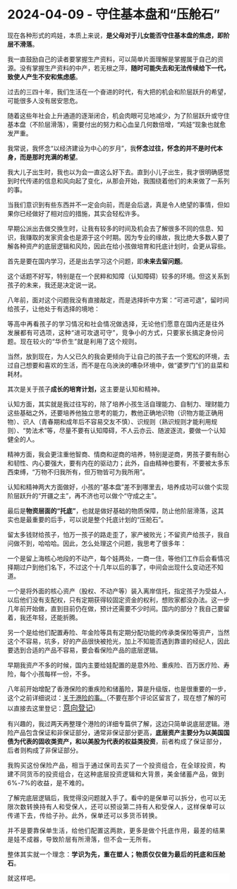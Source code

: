 # 2024-04-09 - 守住基本盘和“压舱石”

<p style="visibility: visible;">现在各种形式的鸡娃，本质上来说，<strong style="visibility: visible;">是父母对于儿女能否守住基本盘的焦虑，即阶层不滑落</strong>。</p><p style="visibility: visible;">我一直鼓励自己的读者要掌握生产资料，可以简单片面理解是掌握属于自己的资源。没有掌握生产资料的中产，若无根之萍，<strong style="visibility: visible;">随时可能失去和无法传续给下一代，致使人产生不安和焦虑感</strong>。</p><p style="visibility: visible;">过去的三四十年，我们生活在一个奋进的时代，有大把的机会和阶层跃升的希望，可能很多人没有居安思危。<br style="visibility: visible;"></p><p style="visibility: visible;">随着这些年社会上升通道的逐渐闭合，机会肉眼可见地减少，为了阶层跃升或守住基本盘（不阶层滑落），需要付出的努力和心血呈几何数倍增，“鸡娃”现象也就愈发严重。</p><p style="visibility: visible;">我常说，我怀念“以经济建设为中心的岁月”，我<strong style="visibility: visible;">怀念过往，怀念的并不是时代本身，而是那时充满的希望</strong>。</p><p style="visibility: visible;">我大儿子出生时，我也以为会一直这么好下去。直到小儿子出生，我才很明确感觉到时代传递的信息和风向起了变化，从那会开始，我围绕着他们的未来做了一系列的事。</p><p style="visibility: visible;">当我们意识到有些东西并不一定会向前，而是会后退，真是令人绝望的事情，但如果你已经做好了相对应的措施，其实会轻松许多。</p><p style="visibility: visible;">早期公派出去做交换生时，让我有较多的时间及机会去了解很多不同的信息、知识，我赚取的发家资金也是源于这个时期。因为专业的缘故，我比绝大多数人要了解各种资产的底层逻辑和风险，因此在给小孩做培育和托底计划时，会更从容些。<br style="visibility: visible;"></p><p style="visibility: visible;">首先是要在国内学习，还是出去学习这个问题，即<strong style="visibility: visible;">未来去留问题</strong>。</p><p style="visibility: visible;">这个话题不好写，特别是在一个民粹和知障（认知障碍）较多的环境。但这关系到孩子的未来，我还是决定说一说。</p><p style="visibility: visible;">八年前，面对这个问题我没有直接敲定，而是选择折中方案：“可进可退”，留时间给孩子，让他处于有选择的境地：</p><p style="visibility: visible;"><span style="font-size: var(--articleFontsize); letter-spacing: 0.034em; visibility: visible;">等高中</span><span style="font-size: var(--articleFontsize); letter-spacing: 0.034em; visibility: visible;">再看孩子的学习情况和</span><span style="font-size: var(--articleFontsize); letter-spacing: 0.034em; visibility: visible;">社会</span><span style="font-size: var(--articleFontsize); letter-spacing: 0.034em; visibility: visible;">情况做选择</span><span style="font-size: var(--articleFontsize); letter-spacing: 0.034em; visibility: visible;">，无论他们</span><span style="font-size: var(--articleFontsize); letter-spacing: 0.034em; visibility: visible;">愿意在国内还是</span><span style="font-size: var(--articleFontsize); letter-spacing: 0.034em; visibility: visible;">往外发展都有可选项</span><span style="font-size: var(--articleFontsize); letter-spacing: 0.034em; visibility: visible;">，</span><span style="font-size: var(--articleFontsize); letter-spacing: 0.034em; visibility: visible;">这种“进可攻退可守</span><span style="font-size: var(--articleFontsize); letter-spacing: 0.034em; visibility: visible;">”</span><span style="font-size: var(--articleFontsize); letter-spacing: 0.034em; visibility: visible;">，竞争小的</span><span style="font-size: var(--articleFontsize); letter-spacing: 0.034em; visibility: visible;">方式，只要家长搞定身份问题。</span><span style="font-size: var(--articleFontsize); letter-spacing: 0.034em; visibility: visible;">现在较火的“华侨生</span><span style="font-size: var(--articleFontsize); letter-spacing: 0.034em; visibility: visible;">”就是利用了这个规则。</span></p><p style="visibility: visible;">当然，放到现在，为人父已久的我会更倾向于让自己的孩子去一个宽松的环境，去过自己想要和喜欢的生活，而不是在乌泱泱的嘈杂环境中，做“婆罗门”们的韭菜和耗材。</p><p style="visibility: visible;">其次是关于孩子<strong style="visibility: visible;">成长的培育计划，</strong><span style="font-size: var(--articleFontsize); letter-spacing: 0.034em; visibility: visible;">这主要是</span><span style="font-size: var(--articleFontsize); letter-spacing: 0.034em; visibility: visible;">认知和精神</span><span style="font-size: var(--articleFontsize); letter-spacing: 0.034em; visibility: visible;">。</span></p><p>认知方面，其实就是我过往写的，除了培养小孩生活自理能力、自制力、理财能力这些基础之外，还要培养他独立思考的能力，教他正确地识物（识物方能正确用物）、识人（青春期和成年后不容易交友不慎）、识规则（熟识规则才能利用规则）、“势法术”等，尽量不要有认知障碍，不人云亦云、随波逐流，要做一个认知健全的人。<br></p><p>精神方面，我会更注重他智商、情商和逆商的培养，特别是逆商，男孩子要有耐心和韧性、内心要强大，要有内在的驱动力；此外，自由精神也要有，不要被太多东西束缚，“万物不归我所有，但万物皆可为我所用”。<br></p><p>认知和精神两大方面做好，小孩的“基本盘”差不到哪里去，培养成功可以做个实现阶层跃升的“开疆之主”，再不济也可以做个“守成之主”。<br></p><p>最后是<strong>物资层面的“托底”</strong>，也就是做好基础的物质保障，防止他阶层滑落，这其实也是最重要的后手，可以说是整个托底计划的“压舱石”。<br></p><p>留太多钱财给孩子，怕万一孩子的路走歪了，家产被败光；不留资产给孩子，我自问做不到，哈哈哈。因此，怎么处理这个问题，我思考了很多年：</p><p>一个是留上海核心地段的不动产，每个娃两处，一商一住，等他们工作后会看情况择期过户到他们名下，不过这个十几年以后的事了，中间会出现什么变动还不知道。<br></p><p>一个是将外面的核心资产（股权、不动产等）装入离岸信托，指定孩子为受益人，以后他们没有支配权，只有定期获得较固定资金的权利，想败家都没办法。这一步几年前开始做，直到目前仍在做，预计还需要不少时间。国内的部分？我自己要留着，我还年轻，还能折腾。</p><p>另一个是给他们配置寿险、年金险等具有定期分配功能的传承类保险等资产，当然这个不容易，坑多，好的产品很快被抢光，加上不知能否遇到靠谱的经纪人，因此要选到合适的产品不容易，要会看保险产品的底层逻辑。</p><p>早期我资产不多的时候，国内主要给娃配置的是意外险、重疾险、百万医疗险、寿险，每个小孩每样一份，不多。<br></p><p>八年前开始增配了香港保险的重疾险和储蓄险，算是升级版，也是很重要的一步，这个之前详细说过：<a target="_blank" href="http://mp.weixin.qq.com/s?__biz=Mzg2OTkwNzE4MA==&amp;mid=2247491724&amp;idx=2&amp;sn=dc72643ae8add52420fe6a504930e63b&amp;chksm=ce974f0ff9e0c619ff375f9ab236c0e6349e8bd9cffa788deecdc1bc31be201c1a16349ab79d&amp;scene=21#wechat_redirect" textvalue="关于港险的事" linktype="text" imgurl="" imgdata="null" data-itemshowtype="0" tab="innerlink" data-linktype="2">关于港险的事。</a>（不要在那个评论区留言了，现在想了解的可以直接去这里登记：<a class="weapp_text_link js_weapp_entry wx_tap_link js_wx_tap_highlight" style="font-size:17px;" data-miniprogram-appid="wxe09880150c82b3d0" data-miniprogram-path="pages/index/index" data-miniprogram-applink="" data-miniprogram-nickname="保玑" href="" data-miniprogram-type="text" data-miniprogram-servicetype="">意向登记</a>）</p><p>有兴趣的，我过两天再整理个港险的详细专篇供了解，这边只简单说底层逻辑。港险产品包含保证和非保证部分，通常非保证部分更高，<strong>底层资产主要分为以美国国债为代表的固收类资产，和以美股为代表的权益类投资</strong>，前者<span style="letter-spacing: 0.578px;text-wrap: wrap;">构成了保证部分，后者</span>则构成了非保证部分。</p><p><span style="letter-spacing: 0.578px;text-wrap: wrap;">我购买这份保险产品，相当于通过保司去买了一个投资组合，</span><span style="font-size: var(--articleFontsize);letter-spacing: 0.034em;"></span><span style="font-size: var(--articleFontsize);letter-spacing: 0.034em;">在全球投资，构建不同货币的投资组合，</span><span style="font-size: var(--articleFontsize);letter-spacing: 0.034em;">在这种底层投资逻辑和大背景，美金储蓄产品，做到6%-7%的收益，是不难的。</span></p><p>了解完底层逻辑后，我觉得没问题就入手了。看中的是<span style="font-family: system-ui, -apple-system, BlinkMacSystemFont, &quot;Helvetica Neue&quot;, &quot;PingFang SC&quot;, &quot;Hiragino Sans GB&quot;, &quot;Microsoft YaHei UI&quot;, &quot;Microsoft YaHei&quot;, Arial, sans-serif;letter-spacing: 0.544px;text-wrap: wrap;background-color: rgb(255, 255, 255);">保单可以拆分，也可以无限次数转换持有人和受保人，还可以预设第二持有人和</span><span style="font-family: system-ui, -apple-system, BlinkMacSystemFont, &quot;Helvetica Neue&quot;, &quot;PingFang SC&quot;, &quot;Hiragino Sans GB&quot;, &quot;Microsoft YaHei UI&quot;, &quot;Microsoft YaHei&quot;, Arial, sans-serif;letter-spacing: 0.544px;text-wrap: wrap;background-color: rgb(255, 255, 255);">受保人</span><span style="font-family: system-ui, -apple-system, BlinkMacSystemFont, &quot;Helvetica Neue&quot;, &quot;PingFang SC&quot;, &quot;Hiragino Sans GB&quot;, &quot;Microsoft YaHei UI&quot;, &quot;Microsoft YaHei&quot;, Arial, sans-serif;letter-spacing: 0.544px;text-wrap: wrap;background-color: rgb(255, 255, 255);">，这样保单可以传递下去，传给子孙。</span><span style="font-family: system-ui, -apple-system, BlinkMacSystemFont, &quot;Helvetica Neue&quot;, &quot;PingFang SC&quot;, &quot;Hiragino Sans GB&quot;, &quot;Microsoft YaHei UI&quot;, &quot;Microsoft YaHei&quot;, Arial, sans-serif;letter-spacing: 0.544px;text-wrap: wrap;background-color: rgb(255, 255, 255);">此外，保单还可以</span><span style="font-family: system-ui, -apple-system, BlinkMacSystemFont, &quot;Helvetica Neue&quot;, &quot;PingFang SC&quot;, &quot;Hiragino Sans GB&quot;, &quot;Microsoft YaHei UI&quot;, &quot;Microsoft YaHei&quot;, Arial, sans-serif;letter-spacing: 0.544px;text-wrap: wrap;background-color: rgb(255, 255, 255);">多货币转换</span><span style="font-family: system-ui, -apple-system, BlinkMacSystemFont, &quot;Helvetica Neue&quot;, &quot;PingFang SC&quot;, &quot;Hiragino Sans GB&quot;, &quot;Microsoft YaHei UI&quot;, &quot;Microsoft YaHei&quot;, Arial, sans-serif;letter-spacing: 0.544px;text-wrap: wrap;background-color: rgb(255, 255, 255);">。</span></p><p><span style="background-color: rgb(255, 255, 255);font-family: system-ui, -apple-system, BlinkMacSystemFont, &quot;Helvetica Neue&quot;, &quot;PingFang SC&quot;, &quot;Hiragino Sans GB&quot;, &quot;Microsoft YaHei UI&quot;, &quot;Microsoft YaHei&quot;, Arial, sans-serif;letter-spacing: 0.544px;font-size: var(--articleFontsize);">并不是要靠保单生活，给他们</span><span style="background-color: rgb(255, 255, 255);font-family: system-ui, -apple-system, BlinkMacSystemFont, &quot;Helvetica Neue&quot;, &quot;PingFang SC&quot;, &quot;Hiragino Sans GB&quot;, &quot;Microsoft YaHei UI&quot;, &quot;Microsoft YaHei&quot;, Arial, sans-serif;letter-spacing: 0.544px;font-size: var(--articleFontsize);">配置这两款，更多是做个托底作用，最差的结果是娃不成器，导致阶层有所滑落，但不会一无所有。</span><span style="background-color: rgb(255, 255, 255);font-family: system-ui, -apple-system, BlinkMacSystemFont, &quot;Helvetica Neue&quot;, &quot;PingFang SC&quot;, &quot;Hiragino Sans GB&quot;, &quot;Microsoft YaHei UI&quot;, &quot;Microsoft YaHei&quot;, Arial, sans-serif;letter-spacing: 0.544px;font-size: var(--articleFontsize);"></span></p><p><span style="background-color: rgb(255, 255, 255);font-family: system-ui, -apple-system, BlinkMacSystemFont, &quot;Helvetica Neue&quot;, &quot;PingFang SC&quot;, &quot;Hiragino Sans GB&quot;, &quot;Microsoft YaHei UI&quot;, &quot;Microsoft YaHei&quot;, Arial, sans-serif;letter-spacing: 0.544px;font-size: var(--articleFontsize);">整体其实就一个理念：</span><strong><span style="background-color: rgb(255, 255, 255);font-family: system-ui, -apple-system, BlinkMacSystemFont, &quot;Helvetica Neue&quot;, &quot;PingFang SC&quot;, &quot;Hiragino Sans GB&quot;, &quot;Microsoft YaHei UI&quot;, &quot;Microsoft YaHei&quot;, Arial, sans-serif;letter-spacing: 0.544px;font-size: var(--articleFontsize);">学识为先，</span><span style="font-family: system-ui, -apple-system, BlinkMacSystemFont, &quot;Helvetica Neue&quot;, &quot;PingFang SC&quot;, &quot;Hiragino Sans GB&quot;, &quot;Microsoft YaHei UI&quot;, &quot;Microsoft YaHei&quot;, Arial, sans-serif;letter-spacing: 0.544px;font-size: var(--articleFontsize);">重在<span style="background-color: rgb(255, 255, 255);">塑人；</span><span style="background-color: rgb(255, 255, 255);">物</span>质<span style="background-color: rgb(255, 255, 255);">仅仅做为最后的托底和压舱石</span></span></strong><span style="font-family: system-ui, -apple-system, BlinkMacSystemFont, &quot;Helvetica Neue&quot;, &quot;PingFang SC&quot;, &quot;Hiragino Sans GB&quot;, &quot;Microsoft YaHei UI&quot;, &quot;Microsoft YaHei&quot;, Arial, sans-serif;letter-spacing: 0.544px;font-size: var(--articleFontsize);"><span style="background-color: rgb(255, 255, 255);">。</span><br></span></p><p style="outline: 0px; font-family: system-ui, -apple-system, BlinkMacSystemFont, &quot;Helvetica Neue&quot;, &quot;PingFang SC&quot;, &quot;Hiragino Sans GB&quot;, &quot;Microsoft YaHei UI&quot;, &quot;Microsoft YaHei&quot;, Arial, sans-serif; letter-spacing: 0.544px; text-wrap: wrap; background-color: rgb(255, 255, 255); margin-bottom: 0px;">就这样吧。<br></p><p style="display: none;"><mp-style-type data-value="3"></mp-style-type></p>